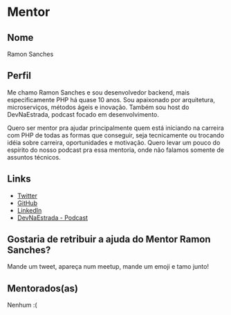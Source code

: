 # Mentor

## Nome

Ramon Sanches

## Perfil

Me chamo Ramon Sanches e sou desenvolvedor backend, mais especificamente PHP há quase 10 anos. Sou apaixonado por arquitetura, microserviços, métodos ágeis e inovação. Também sou host do DevNaEstrada, podcast focado em desenvolvimento.

Quero ser mentor pra ajudar principalmente quem está iniciando na carreira com PHP de todas as formas que conseguir, seja tecnicamente ou trocando idéia sobre carreira, oportunidades e motivação. Quero levar um pouco do espírito do nosso podcast pra essa mentoria, onde não falamos somente de assuntos técnicos.

## Links

* [Twitter](https://twitter.com/raymonsanches)
* [GitHub](https://github.com/raymonsanches)
* [LinkedIn](https://br.linkedin.com/in/ramonfilipesanches)
* [DevNaEstrada - Podcast](http://devnaestrada.com.br/)

## Gostaria de retribuir a ajuda do Mentor Ramon Sanches?

Mande um tweet, apareça num meetup, mande um emoji e tamo junto!

## Mentorados(as)

Nenhum :(
